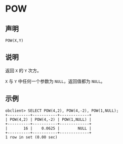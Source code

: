 POW 
========================



声明 
-----------------------

```unknow
POW(X,Y)
```



说明 
-----------------------

返回 `X` 的 `Y` 次方。

`X` 与 `Y` 中任何一个参数为 `NULL`，返回值都为 `NULL`。

示例 
-----------------------

```unknow
obclient> SELECT POW(4,2), POW(4,-2), POW(1,NULL);
+----------+-----------+-------------+
| POW(4,2) | POW(4,-2) | POW(1,NULL) |
+----------+-----------+-------------+
|       16 |    0.0625 |        NULL |
+----------+-----------+-------------+
1 row in set (0.00 sec)
```


